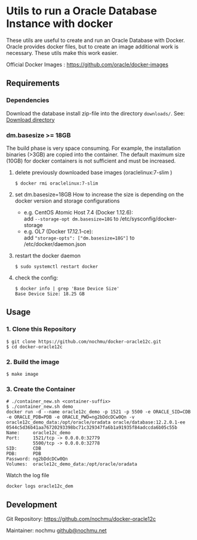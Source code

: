 # Utils to run a Oracle Database Instance with docker

These utils are useful to create and run an Oracle Database with Docker.
Oracle provides docker files, but to create an image additional work is necessary. 
These utils make this work easier.

Official Docker Images : https://github.com/oracle/docker-images

## Requirements
### Dependencies
Download the database install zip-file into the directory ```downloads/```.
See: [Download directory](downloads/README.md)

### dm.basesize >= 18GB
The build phase is very space consuming. For example, the installation binaries (>3GB) are copied into the container.
The default maximum size (10GB) for docker containers is not sufficient and must be increased.

1. delete previously downloaded base images (oraclelinux:7-slim )
    ```
    $ docker rmi oraclelinux:7-slim
    ``` 

2. set  dm.basesize=18GB 
How to increase the size is depending on the docker version and storage configurations
    * e.g. CentOS Atomic Host 7.4 (Docker 1.12.6):  
        add ```--storage-opt dm.basesize=18G```	to /etc/sysconfig/docker-storage
    * e.g. OL7 (Docker 17.12.1-ce):  
        add ```"storage-opts": ["dm.basesize=18G"]``` to /etc/docker/daemon.json
 
3. restart the docker daemon
    ```
    $ sudo systemctl restart docker
    ```

4. check the config: 
    ``` 
    $ docker info | grep 'Base Device Size'
    Base Device Size: 18.25 GB
    ```  

## Usage

### 1. Clone this Repository
```
$ git clone https://github.com/nochmu/docker-oracle12c.git 
$ cd docker-oracle12c
```

### 2. Build the image
```
$ make image
```

### 3. Create the Container
```
# ./container_new.sh <container-suffix>
$ ./container_new.sh demo
docker run -d --name oracle12c_demo -p 1521 -p 5500 -e ORACLE_SID=CDB -e ORACLE_PDB=PDB -e ORACLE_PWD=ng2bDdcDCw0Qn -v oracle12c_demo_data:/opt/oracle/oradata oracle/database:12.2.0.1-ee
0544c5d36b41aa76720293398bc71c329347fa6b1a91935f84adccda6b05c55b
Name:     oracle12c_demo
Port:     1521/tcp -> 0.0.0.0:32779
          5500/tcp -> 0.0.0.0:32778
SID:      CDB
PDB:      PDB
Password: ng2bDdcDCw0Qn
Volumes:  oracle12c_demo_data:/opt/oracle/oradata
```

Watch the log file
```
docker logs oracle12c_dem
```


## Development
Git Repository: https://github.com/nochmu/docker-oracle12c 

Maintainer: nochmu <github@nochmu.net>

